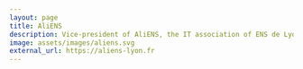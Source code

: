 ```yaml
---
layout: page
title: AliENS
description: Vice-president of AliENS, the IT association of ENS de Lyon. Sysadmin, programming, events organization.
image: assets/images/aliens.svg
external_url: https://aliens-lyon.fr
---
```

